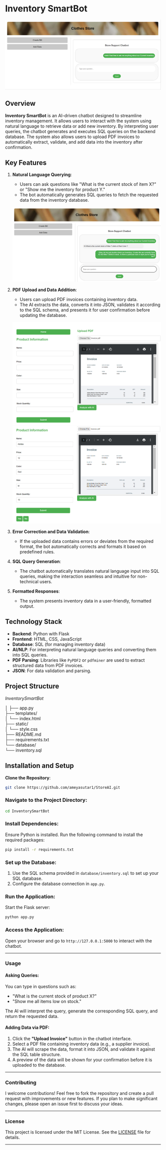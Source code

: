 # **Inventory SmartBot**

![Main Page](MainPage.PNG)

## **Overview**

**Inventory SmartBot** is an AI-driven chatbot designed to streamline inventory management. It allows users to interact with the system using natural language to retrieve data or add new inventory. By interpreting user queries, the chatbot generates and executes SQL queries on the backend database. The system also allows users to upload PDF invoices to automatically extract, validate, and add data into the inventory after confirmation.

## **Key Features**

1. **Natural Language Querying**: 
   - Users can ask questions like "What is the current stock of item X?" or "Show me the inventory for product Y."
   - The bot automatically generates SQL queries to fetch the requested data from the inventory database.

   ![Query image](Query1.PNG)

2. **PDF Upload and Data Addition**:
   - Users can upload PDF invoices containing inventory data.
   - The AI extracts the data, converts it into JSON, validates it according to the SQL schema, and presents it for user confirmation before updating the database.

   ![Query image](PDFAI.PNG)
   ![Query image](AutoDataExtraction.PNG)

4. **Error Correction and Data Validation**:
   - If the uploaded data contains errors or deviates from the required format, the bot automatically corrects and formats it based on predefined rules.

5. **SQL Query Generation**:
   - The chatbot automatically translates natural language input into SQL queries, making the interaction seamless and intuitive for non-technical users.

6. **Formatted Responses**:
   - The system presents inventory data in a user-friendly, formatted output.

## **Technology Stack**

- **Backend**: Python with Flask
- **Frontend**: HTML, CSS, JavaScript
- **Database**: SQL (for managing inventory data)
- **AI/NLP**: For interpreting natural language queries and converting them into SQL queries.
- **PDF Parsing**: Libraries like `PyPDF2` or `pdfminer` are used to extract structured data from PDF invoices.
- **JSON**: For data validation and parsing.

## **Project Structure**
*InventorySmartBot*

│
├── app.py                  
├── templates/              
│   └── index.html           
├── static/                 
│   └── style.css            
├── README.md               
├── requirements.txt        
└── database/               
    └── inventory.sql        
## **Installation and Setup**

**Clone the Repository**:
   ```bash
   git clone https://github.com/ameyasutar1/StoreAI.git
   ```

### **Navigate to the Project Directory**:

```bash
cd InventorySmartBot
```

### **Install Dependencies**:

Ensure Python is installed. Run the following command to install the required packages:

```bash
pip install -r requirements.txt
```

### **Set up the Database**:

1. Use the SQL schema provided in `database/inventory.sql` to set up your SQL database.
2. Configure the database connection in `app.py`.

### **Run the Application**:

Start the Flask server:

```bash
python app.py
```

### **Access the Application**:

Open your browser and go to `http://127.0.0.1:5000` to interact with the chatbot.

---

### **Usage**

#### Asking Queries:

You can type in questions such as:

- "What is the current stock of product X?"
- "Show me all items low on stock."

The AI will interpret the query, generate the corresponding SQL query, and return the requested data.

#### Adding Data via PDF:

1. Click the **"Upload Invoice"** button in the chatbot interface.
2. Select a PDF file containing inventory data (e.g., a supplier invoice).
3. The AI will scrape the data, format it into JSON, and validate it against the SQL table structure.
4. A preview of the data will be shown for your confirmation before it is uploaded to the database.

---

### **Contributing**

I welcome contributions! Feel free to fork the repository and create a pull request with improvements or new features. If you plan to make significant changes, please open an issue first to discuss your ideas.

---

### **License**

This project is licensed under the MIT License. See the [LICENSE](LICENSE) file for details.

---



